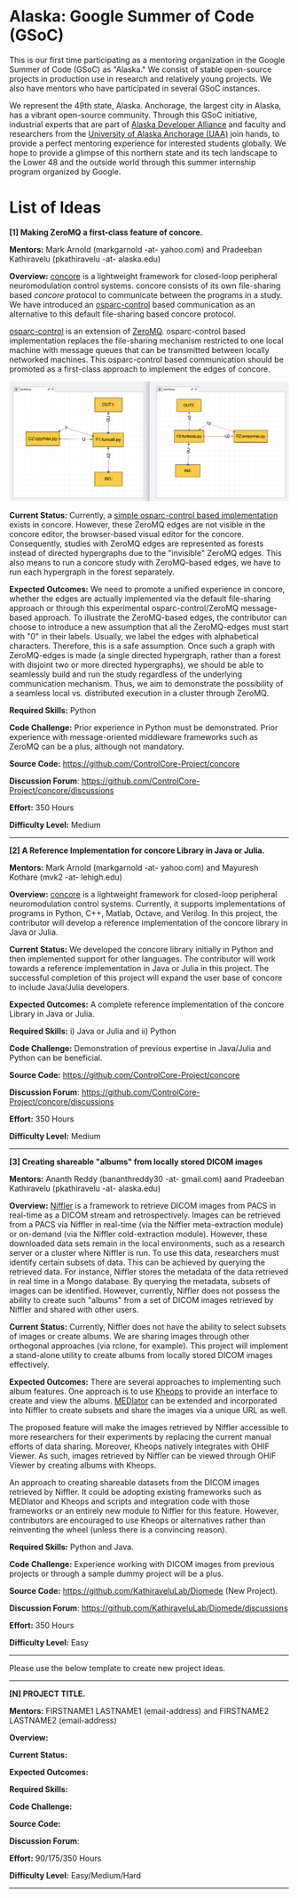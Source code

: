 # Alaska: Google Summer of Code (GSoC) 
This is our first time participating as a mentoring organization in the Google Summer of Code (GSoC) as "Alaska." We consist of stable open-source projects in production use in research and relatively young projects. We also have mentors who have participated in several GSoC instances.

We represent the 49th state, Alaska. Anchorage, the largest city in Alaska, has a vibrant open-source community. Through this GSoC initiative, industrial experts that are part of [Alaska Developer Alliance](https://www.akdevalliance.com/) and faculty and researchers from the [University of Alaska Anchorage (UAA)](https://www.uaa.alaska.edu/) join hands, to provide a perfect mentoring experience for interested students globally. We hope to provide a glimpse of this northern state and its tech landscape to the Lower 48 and the outside world through this summer internship program organized by Google.

# List of Ideas



**[1] Making ZeroMQ a first-class feature of concore.**

**Mentors:** Mark Arnold (markgarnold -at- yahoo.com) and Pradeeban Kathiravelu (pkathiravelu -at- alaska.edu)

**Overview:** [concore](https://github.com/ControlCore-Project/concore) is a lightweight framework for closed-loop peripheral neuromodulation control systems. concore consists of its own file-sharing based _concore_ protocol to communicate between the programs in a study. We have introduced an [osparc-control](https://pypi.org/project/osparc-control/0.0.2/) based communication as an alternative to this default file-sharing based concore protocol. 

[osparc-control](https://github.com/ITISFoundation/osparc-control) is an extension of [ZeroMQ](https://zeromq.org/). osparc-control based implementation replaces the file-sharing mechanism restricted to one local machine with message queues that can be transmitted between locally networked machines. This osparc-control based communication should be promoted as a first-class approach to implement the edges of concore.

![The study with 0MQ](figures/0mq.png)

**Current Status:** Currently, a [simple osparc-control based implementation](https://github.com/ControlCore-Project/concore/tree/main/0mq) exists in concore. However, these ZeroMQ edges are not visible in the concore editor, the browser-based visual editor for the concore. Consequently, studies with ZeroMQ edges are represented as forests instead of directed hypergraphs due to the "invisible" ZeroMQ edges. This also means to run a concore study with ZeroMQ-based edges, we have to run each hypergraph in the forest separately.

**Expected Outcomes:** We need to promote a unified experience in concore, whether the edges are actually implemented via the default file-sharing approach or through this experimental osparc-control/ZeroMQ message-based approach. To illustrate the ZeroMQ-based edges, the contributor can choose to introduce a new assumption that all the ZeroMQ-edges must start with "0" in their labels. Usually, we label the edges with alphabetical characters. Therefore, this is a safe assumption. Once such a graph with ZeroMQ-edges is made (a single directed hypergraph, rather than a forest with disjoint two or more directed hypergraphs), we should be able to seamlessly build and run the study regardless of the underlying communication mechanism. Thus, we aim to demonstrate the possibility of a seamless local vs. distributed execution in a cluster through ZeroMQ.

**Required Skills:** Python

**Code Challenge:** Prior experience in Python must be demonstrated. Prior experience with message-oriented middleware frameworks such as ZeroMQ can be a plus, although not mandatory.

**Source Code:**  https://github.com/ControlCore-Project/concore

**Discussion Forum**: https://github.com/ControlCore-Project/concore/discussions

**Effort:** 350 Hours

**Difficulty Level:** Medium

***

**[2] A Reference Implementation for concore Library in Java or Julia.**

**Mentors:** Mark Arnold (markgarnold -at- yahoo.com) and Mayuresh Kothare (mvk2 -at- lehigh.edu)

**Overview:** [concore](https://github.com/ControlCore-Project/concore) is a lightweight framework for closed-loop peripheral neuromodulation control systems. Currently, it supports implementations of programs in Python, C++, Matlab, Octave, and Verilog. In this project, the contributor will develop a reference implementation of the concore library in Java or Julia.

**Current Status:** We developed the concore library initially in Python and then implemented support for other languages. The contributor will work towards a reference implementation in Java or Julia in this project. The successful completion of this project will expand the user base of concore to include Java/Julia developers.

**Expected Outcomes:** A complete reference implementation of the concore Library in Java or Julia.

**Required Skills:** i) Java or Julia and ii) Python

**Code Challenge:** Demonstration of previous expertise in Java/Julia and Python can be beneficial.
 
**Source Code:**  https://github.com/ControlCore-Project/concore

**Discussion Forum**: https://github.com/ControlCore-Project/concore/discussions

**Effort:** 350 Hours

**Difficulty Level:** Medium

***

**[3] Creating shareable "albums" from locally stored DICOM images**

**Mentors:** Ananth Reddy (bananthreddy30 -at- gmail.com) aand Pradeeban Kathiravelu (pkathiravelu -at- alaska.edu)

**Overview:**  [Niffler](https://github.com/Emory-HITI/Niffler) is a framework to retrieve DICOM images from PACS in real-time as a DICOM stream and retrospectively. Images can be retrieved from a PACS via Niffler in real-time (via the Niffler meta-extraction module) or on-demand (via the Niffler cold-extraction module). However, these downloaded data sets remain in the local environments, such as a research server or a cluster where Niffler is run. To use this data, researchers must identify certain subsets of data. This can be achieved by querying the retrieved data. For instance, Niffler stores the metadata of the data retrieved in real time in a Mongo database. By querying the metadata, subsets of images can be identified. However, currently, Niffler does not possess the ability to create such "albums" from a set of DICOM images retrieved by Niffler and shared with other users.

**Current Status:** Currently, Niffler does not have the ability to select subsets of images or create albums. We are sharing images through other orthogonal approaches (via rclone, for example). This project will implement a stand-alone utility to create albums from locally stored DICOM images effectively.

**Expected Outcomes:** There are several approaches to implementing such album features. One approach is to use [Kheops](https://docs.kheops.online/) to provide an interface to create and view the albums. [MEDIator](https://github.com/sharmalab/MEDIator) can be extended and incorporated into Niffler to create subsets and share the images via a unique URL as well.

The proposed feature will make the images retrieved by Niffler accessible to more researchers for their experiments by replacing the current manual efforts of data sharing. Moreover, Kheops natively integrates with OHIF Viewer. As such, images retrieved by Niffler can be viewed through OHIF Viewer by creating albums with Kheops.

An approach to creating shareable datasets from the DICOM images retrieved by Niffler. It could be adopting existing frameworks such as MEDIator and Kheops and scripts and integration code with those frameworks or an entirely new module to Niffler for this feature. However, contributors are encouraged to use Kheops or alternatives rather than reinventing the wheel (unless there is a convincing reason).
 
**Required Skills:** Python and Java.

**Code Challenge:** Experience working with DICOM images from previous projects or through a sample dummy project will be a plus.

**Source Code:** https://github.com/KathiraveluLab/Diomede (New Project).

**Discussion Forum**: https://github.com/KathiraveluLab/Diomede/discussions

**Effort:** 350 Hours

**Difficulty Level:** Easy

***

Please use the below template to create new project ideas.

***

**[N] PROJECT TITLE.**

**Mentors:** FIRSTNAME1 LASTNAME1 (email-address) and FIRSTNAME2 LASTNAME2 (email-address)

**Overview:** 

**Current Status:** 

**Expected Outcomes:**  

**Required Skills:** 

**Code Challenge:** 

**Source Code:**  

**Discussion Forum**: 

**Effort:** 90/175/350 Hours

**Difficulty Level:** Easy/Medium/Hard

***
